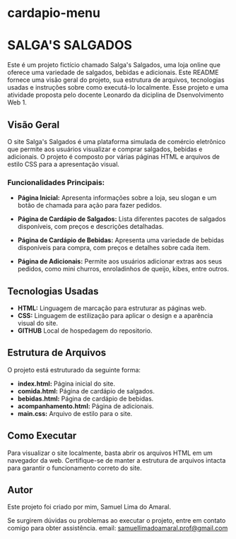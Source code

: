 # cardapio-menu
# SALGA'S SALGADOS

Este é um projeto fictício chamado Salga's Salgados, uma loja online que oferece uma variedade de salgados, bebidas e adicionais. Este README fornece uma visão geral do projeto, sua estrutura de arquivos, tecnologias usadas e instruções sobre como executá-lo localmente. Esse projeto e uma atividade proposta pelo docente Leonardo da diciplina de Dsenvolvimento Web 1.

## Visão Geral

O site Salga's Salgados é uma plataforma simulada de comércio eletrônico que permite aos usuários visualizar e comprar salgados, bebidas e adicionais. O projeto é composto por várias páginas HTML e arquivos de estilo CSS para a apresentação visual.

### Funcionalidades Principais:

- **Página Inicial:** Apresenta informações sobre a loja, seu slogan e um botão de chamada para ação para fazer pedidos.
  
- **Página de Cardápio de Salgados:** Lista diferentes pacotes de salgados disponíveis, com preços e descrições detalhadas.

- **Página de Cardápio de Bebidas:** Apresenta uma variedade de bebidas disponíveis para compra, com preços e detalhes sobre cada item.

- **Página de Adicionais:** Permite aos usuários adicionar extras aos seus pedidos, como mini churros, enroladinhos de queijo, kibes, entre outros.

## Tecnologias Usadas

- **HTML:** Linguagem de marcação para estruturar as páginas web.
- **CSS:** Linguagem de estilização para aplicar o design e a aparência visual do site.
- **GITHUB** Local de hospedagem do repositorio.

## Estrutura de Arquivos

O projeto está estruturado da seguinte forma:

- **index.html:** Página inicial do site.
- **comida.html:** Página de cardápio de salgados.
- **bebidas.html:** Página de cardápio de bebidas.
- **acompanhamento.html:** Página de adicionais.
- **main.css:** Arquivo de estilo para o site.

## Como Executar

Para visualizar o site localmente, basta abrir os arquivos HTML em um navegador da web. Certifique-se de manter a estrutura de arquivos intacta para garantir o funcionamento correto do site.

## Autor

Este projeto foi criado por mim, Samuel Lima do Amaral.

Se surgirem dúvidas ou problemas ao executar o projeto, entre em contato comigo para obter assistência.
 email: samuellimadoamaral.prof@gmail.com
